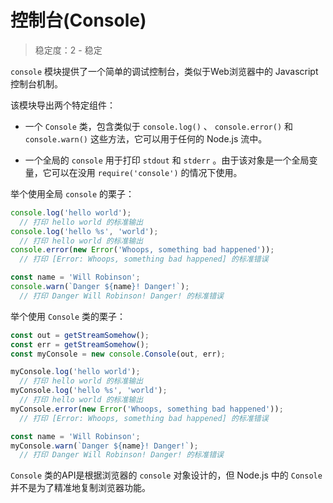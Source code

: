 # 控制台(Console)

> 稳定度：2 - 稳定

`console` 模块提供了一个简单的调试控制台，类似于Web浏览器中的 Javascript 控制台机制。

该模块导出两个特定组件：

* 一个 `Console` 类，包含类似于 `console.log()` 、 `console.error()` 和 `console.warn()` 这些方法，它可以用于任何的 Node.js 流中。


* 一个全局的 `console` 用于打印 `stdout` 和 `stderr` 。由于该对象是一个全局变量，它可以在没用 `require('console')` 的情况下使用。

举个使用全局 `console` 的栗子：

``` javascript
console.log('hello world');
  // 打印 hello world 的标准输出
console.log('hello %s', 'world');
  // 打印 hello world 的标准输出
console.error(new Error('Whoops, something bad happened'));
  // 打印 [Error: Whoops, something bad happened] 的标准错误

const name = 'Will Robinson';
console.warn(`Danger ${name}! Danger!`);
  // 打印 Danger Will Robinson! Danger! 的标准错误
```

举个使用 `Console` 类的栗子：

``` javascript
const out = getStreamSomehow();
const err = getStreamSomehow();
const myConsole = new console.Console(out, err);

myConsole.log('hello world');
  // 打印 hello world 的标准输出
myConsole.log('hello %s', 'world');
  // 打印 hello world 的标准输出
myConsole.error(new Error('Whoops, something bad happened'));
  // 打印 [Error: Whoops, something bad happened] 的标准错误

const name = 'Will Robinson';
myConsole.warn(`Danger ${name}! Danger!`);
  // 打印 Danger Will Robinson! Danger! 的标准错误
```

`Console` 类的API是根据浏览器的 `console` 对象设计的，但 Node.js 中的 `Console` 并不是为了精准地复制浏览器功能。